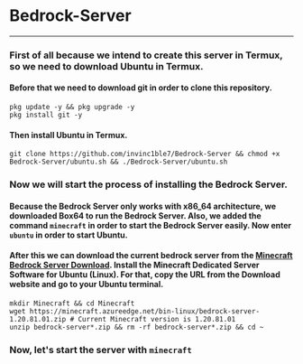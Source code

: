 # Bedrock-Server
***
### First of all because we intend to create this server in Termux, so we need to download Ubuntu in Termux.
#### Before that we need to download git in order to clone this repository.
```shell
pkg update -y && pkg upgrade -y
pkg install git -y
```
#### Then install Ubuntu in Termux.
```shell
git clone https://github.com/invinc1ble7/Bedrock-Server && chmod +x Bedrock-Server/ubuntu.sh && ./Bedrock-Server/ubuntu.sh
```
### Now we will start the process of installing the Bedrock Server.
#### Because the Bedrock Server only works with x86_64 architecture, we downloaded Box64 to run the Bedrock Server. Also, we added the command ```minecraft``` in order to start the Bedrock Server easily. Now enter ```ubuntu``` in order to start Ubuntu.
#### After this we can download the current bedrock server from the [Minecraft Bedrock Server Download](https://www.minecraft.net/en-us/download/server/bedrock). Install the Minecraft Dedicated Server Software for Ubuntu (Linux). For that, copy the URL from the Download website and go to your Ubuntu terminal.
```
mkdir Minecraft && cd Minecraft
wget https://minecraft.azureedge.net/bin-linux/bedrock-server-1.20.81.01.zip # Current Minecraft version is 1.20.81.01
unzip bedrock-server*.zip && rm -rf bedrock-server*.zip && cd ~
```
### Now, let's start the server with ```minecraft```
